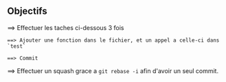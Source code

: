 ## Objectifs

==> Effectuer les taches ci-dessous 3 fois

	==> Ajouter une fonction dans le fichier, et un appel a celle-ci dans `test`

	==> Commit


==> Effectuer un squash grace a `git rebase -i` afin d'avoir un seul commit.
